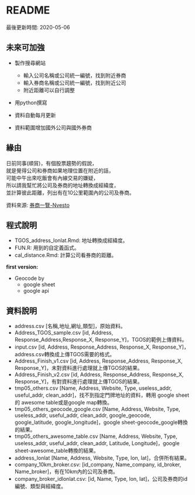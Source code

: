 # README

最後更新時間: 2020-05-06

## 未來可加強

- 製作搜尋網站
  - 輸入公司名稱或公司統一編號，找到附近券商
  - 輸入券商名稱或公司統一編號，找到附近公司
  - 附近距離可以自行調整

- 用python撰寫

- 資料自動每月更新

- 資料範圍增加國外公司與國外券商

## 緣由

日前同事(順貿)，有個股票趨勢的假說，  
就是覺得公司和券商如果地理位置在附近的話，  
可能中午出來吃飯會有內線交易的嫌疑，  
所以請我幫忙將公司及券商的地址轉換成經緯度，  
並計算彼此距離，列出有在10公里範圍內的公司及券商。

資料來源: [券商一覽-Nvesto](https://www.nvesto.com/tpe/broker/list)

## 程式說明

- TGOS_address_lonlat.Rmd: 地址轉換成經緯度。
- FUN.R: 用到的自定義函式。
- cal_distance.Rmd: 計算公司看券商的距離。

**first version:**

- Geocode by
  - google sheet
  - google api

## 資料說明

- address.csv [名稱,地址,網址,類型]，原始資料。
- Address_TGOS_sample.csv [id, Address, Response_Address,Response_X, Response_Y]，TGOS的範例上傳資料。
- input.csv [id, Address, Response_Address, Response_X, Response_Y]，address.csv轉換成上傳TGOS需要的格式。
- Address_Finish_v1.csv [id, Address, Response_Address, Response_X, Response_Y]，未對資料進行處理就上傳TGOS的結果。
- Address_Finish_v2.csv [id, Address, Response_Address, Response_X, Response_Y]，有對資料進行處理就上傳TGOS的結果。
- tmp05_others.csv [Name, Address, Website, Type, useless_addr, useful_addr, clean_addr]，找不到指定門牌地址的資料，轉用 google sheet 的 awesome table或是google map轉換。
- tmp05_others_geocode_google.csv [Name, Address, Website, Type, useless_addr, useful_addr, clean_addr, google_geocode, google_latitude, google_longitude]，google sheet-geocode_google轉換的結果。
- tmp05_others_awesome_table.csv [Name, Address, Website, Type, useless_addr, useful_addr, clean_addr, Latitude, Longitude]，google sheet-awesome_table轉換的結果。
- address_lonlat [Name, Address, Website, Type, lon, lat]，合併所有結果。
- company_10km_broker.csv: [id_company, Name_company, id_broker, Name_broker]，有在10km內的公司及券商。
- company_broker_idlonlat.csv: [id, Name, Type, lon, lat]，公司及券商的id編號、類型與經緯度。
